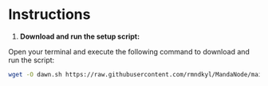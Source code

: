 # Instructions

1. **Download and run the setup script:**

Open your terminal and execute the following command to download and run the script:

   ```sh
   wget -O dawn.sh https://raw.githubusercontent.com/rmndkyl/MandaNode/main/Dawn-Mining/dawn.sh && chmod +x dawn.sh && sed -i 's/\r$//' dawn.sh && ./dawn.sh
   ```
